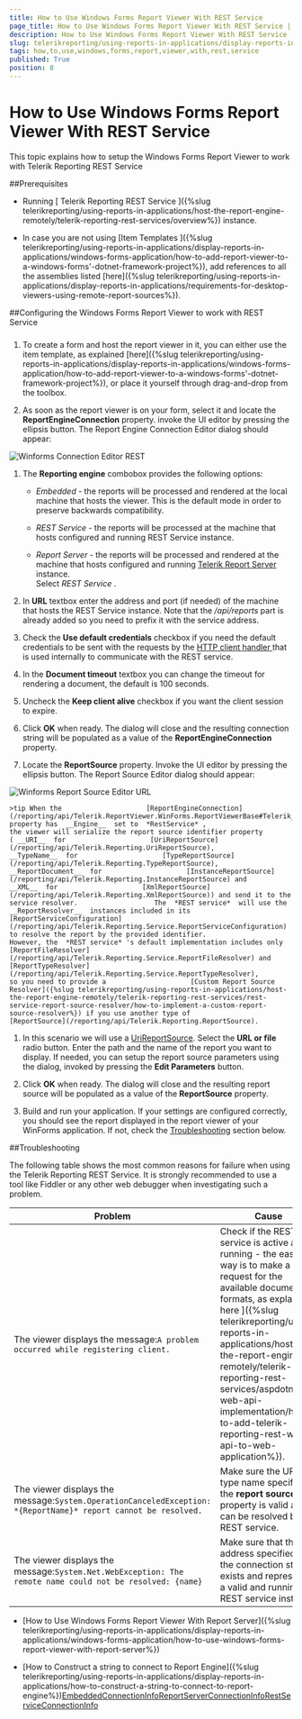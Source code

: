 ```yaml
---
title: How to Use Windows Forms Report Viewer With REST Service
page_title: How to Use Windows Forms Report Viewer With REST Service | for Telerik Reporting Documentation
description: How to Use Windows Forms Report Viewer With REST Service
slug: telerikreporting/using-reports-in-applications/display-reports-in-applications/windows-forms-application/how-to-use-windows-forms-report-viewer-with-rest-service
tags: how,to,use,windows,forms,report,viewer,with,rest,service
published: True
position: 8
---
```


# How to Use Windows Forms Report Viewer With REST Service



This topic explains how to setup the Windows Forms Report Viewer to work with Telerik Reporting REST Service

##Prerequisites

* Running               [ Telerik Reporting REST Service ]({%slug telerikreporting/using-reports-in-applications/host-the-report-engine-remotely/telerik-reporting-rest-services/overview%}) instance.             

* In case you are not using [Item Templates ]({%slug telerikreporting/using-reports-in-applications/display-reports-in-applications/windows-forms-application/how-to-add-report-viewer-to-a-windows-forms'-dotnet-framework-project%}),               add references to all the assemblies listed                [here]({%slug telerikreporting/using-reports-in-applications/display-reports-in-applications/requirements-for-desktop-viewers-using-remote-report-sources%}).             

##Configuring the Windows Forms Report Viewer to work with REST Service

###

1. To create a form and host the report viewer in it, you can either use the item template, as explained                   [here]({%slug telerikreporting/using-reports-in-applications/display-reports-in-applications/windows-forms-application/how-to-add-report-viewer-to-a-windows-forms'-dotnet-framework-project%}), or place it yourself through drag-and-drop from the toolbox.                 

1. As soon as the report viewer is on your form, select it and locate the __ReportEngineConnection__  property.                   invoke the UI editor by pressing the ellipsis button. The Report Engine Connection Editor dialog should appear:                   

  ![Winforms Connection Editor REST](images/WinformsConnectionEditor_REST.png)

1. The __Reporting engine__  combobox provides the following options:                 
   + *Embedded*  - the reports will be processed and rendered at the local machine that hosts the viewer. This is the default mode in order to preserve backwards compatibility.                     

   + *REST Service*  - the reports will be processed at the machine that hosts configured and running REST Service instance.                     

   + *Report Server*  - the reports will be processed and rendered at the machine that hosts configured and running                       [Telerik Report Server ](http://docs.telerik.com/report-server/introduction) instance.                     
    Select *REST Service* .                 

1. In __URL__  textbox enter the address and port (if needed) of the machine that hosts the REST Service instance.                   Note that the */api/reports*  part is already added so you need to prefix it with the service address.                 

1. Check the __Use default credentials__  checkbox if you need the default credentials to be sent with the requests by the                   [HTTP client handler ](https://msdn.microsoft.com/query/dev14.query?appId=Dev14IDEF1&l&EN-US&k=k(System.Net.Http.HttpClientHandler.UseDefaultCredentials))                   that is used internally to communicate with the REST service.                 

1. In the __Document timeout__  textbox you can change the timeout for rendering a document, the default is 100 seconds.                 

1. Uncheck the __Keep client alive__  checkbox if you want the client session to expire.                 

1. Click __OK__  when ready. The dialog will close and the resulting connection string will be populated as a value of the __ReportEngineConnection__  property.                 

1. Locate the __ReportSource__  property. Invoke the UI editor by pressing the ellipsis button. The Report Source Editor dialog should appear:                   

  ![Winforms Report Source Editor URL](images/WinformsReportSourceEditor_URL.png)

    >tip When the                     [ReportEngineConnection](/reporting/api/Telerik.ReportViewer.WinForms.ReportViewerBase#Telerik_ReportViewer_WinForms_ReportViewerBase_ReportEngineConnection)                     property has  __Engine__  set to  *RestService* ,                     the viewer will serialize the report source identifier property                     ( __URI__  for                     [UriReportSource](/reporting/api/Telerik.Reporting.UriReportSource),                      __TypeName__  for                     [TypeReportSource](/reporting/api/Telerik.Reporting.TypeReportSource),                      __ReportDocument__  for                     [InstanceReportSource](/reporting/api/Telerik.Reporting.InstanceReportSource) and                      __XML__  for                     [XmlReportSource](/reporting/api/Telerik.Reporting.XmlReportSource)) and send it to the service resolver.                   The  *REST service*  will use the  __ReportResolver__  instances included in its                     [ReportServiceConfiguration](/reporting/api/Telerik.Reporting.Service.ReportServiceConfiguration) to resolve the report by the provided identifier.                     However, the  *REST service* 's default implementation includes only                     [ReportFileResolver](/reporting/api/Telerik.Reporting.Service.ReportFileResolver) and                     [ReportTypeResolver](/reporting/api/Telerik.Reporting.Service.ReportTypeResolver),                     so you need to provide a                     [Custom Report Source Resolver]({%slug telerikreporting/using-reports-in-applications/host-the-report-engine-remotely/telerik-reporting-rest-services/rest-service-report-source-resolver/how-to-implement-a-custom-report-source-resolver%}) if you use another type of                     [ReportSource](/reporting/api/Telerik.Reporting.ReportSource).                   



1. In this scenario we will use a [UriReportSource](/reporting/api/Telerik.Reporting.UriReportSource).                   Select the __URL or file__  radio button. Enter the path and the name of the report you want to display.                     If needed, you can setup the report source parameters using the dialog, invoked by pressing the __Edit Parameters__  button.                 

1. Click __OK__  when ready. The dialog will close and the resulting report source will be populated as a value of the __ReportSource__  property.                 

1. Build and run your application. If your settings are configured correctly, you should see the report displayed in the report viewer of your WinForms application.                   If not, check the                   [Troubleshooting](#Troubleshooting) section below.                 

##Troubleshooting

The following table shows the most common reasons for failure when using the Telerik Reporting REST Service. It is strongly recommended to use a tool like           Fiddler or any other web debugger when investigating such a problem.         


| Problem | Cause |
| ------ | ------ |
|The viewer displays the message:`A problem occurred while registering client.`|Check if the REST service is active and running - the easiest way is to make a request for the available document formats, as explained[ here ]({%slug telerikreporting/using-reports-in-applications/host-the-report-engine-remotely/telerik-reporting-rest-services/aspdotnet-web-api-implementation/how-to-add-telerik-reporting-rest-web-api-to-web-application%}).|
|The viewer displays the message:`System.OperationCanceledException: *{ReportName}* report cannot be resolved.`|Make sure the URL or type name specified in the __report source__ property is valid and can be resolved by the REST service.|
|The viewer displays the message:`System.Net.WebException: The remote name could not be resolved: {name}`|Make sure that the address specified in the connection string exists and represents a valid and running REST service instance|




 * [How to Use Windows Forms Report Viewer With Report Server]({%slug telerikreporting/using-reports-in-applications/display-reports-in-applications/windows-forms-application/how-to-use-windows-forms-report-viewer-with-report-server%})

 * [How to Construct a string to connect to Report Engine]({%slug telerikreporting/using-reports-in-applications/display-reports-in-applications/how-to-construct-a-string-to-connect-to-report-engine%})[EmbeddedConnectionInfo](/reporting/api/Telerik.ReportViewer.Common.EmbeddedConnectionInfo)[ReportServerConnectionInfo](/reporting/api/Telerik.ReportViewer.Common.ReportServerConnectionInfo)[RestServiceConnectionInfo](/reporting/api/Telerik.ReportViewer.Common.RestServiceConnectionInfo)
